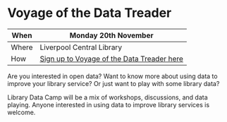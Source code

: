Voyage of the Data Treader
==========================

| When | Monday 20th November |
| ---- | -------------------- |
| Where | Liverpool Central Library |
| How | [Sign up to Voyage of the Data Treader here](https://www.eventbrite.co.uk/e/voyage-of-the-data-treader-library-data-camp-2017-registration-37308706345) |

Are you interested in open data? Want to know more about using data to improve your library service? Or just want to play with some library data?

Library Data Camp will be a mix of workshops, discussions, and data playing. Anyone interested in using data to improve library services is welcome.

